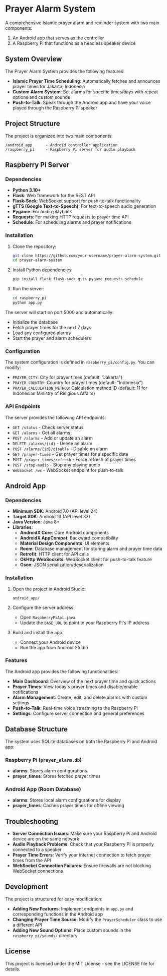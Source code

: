 # Prayer Alarm System

A comprehensive Islamic prayer alarm and reminder system with two main components:
1. An Android app that serves as the controller
2. A Raspberry Pi that functions as a headless speaker device

## System Overview

The Prayer Alarm System provides the following features:

- **Islamic Prayer Time Scheduling**: Automatically fetches and announces prayer times for Jakarta, Indonesia
- **Custom Alarm System**: Set alarms for specific times/days with repeat options and custom sounds
- **Push-to-Talk**: Speak through the Android app and have your voice played through the Raspberry Pi speaker

## Project Structure

The project is organized into two main components:

```
/android_app      - Android controller application
/raspberry_pi     - Raspberry Pi server for audio playback
```

## Raspberry Pi Server

### Dependencies

- **Python 3.10+**
- **Flask**: Web framework for the REST API
- **Flask-Sock**: WebSocket support for push-to-talk functionality
- **gTTS (Google Text-to-Speech)**: For text-to-speech audio generation
- **Pygame**: For audio playback
- **Requests**: For making HTTP requests to prayer time API
- **Schedule**: For scheduling alarms and prayer notifications

### Installation

1. Clone the repository:
   ```bash
   git clone https://github.com/your-username/prayer-alarm-system.git
   cd prayer-alarm-system
   ```

2. Install Python dependencies:
   ```bash
   pip install flask flask-sock gtts pygame requests schedule
   ```

3. Run the server:
   ```bash
   cd raspberry_pi
   python app.py
   ```

The server will start on port 5000 and automatically:
- Initialize the database
- Fetch prayer times for the next 7 days
- Load any configured alarms
- Start the prayer and alarm schedulers

### Configuration

The system configuration is defined in `raspberry_pi/config.py`. You can modify:

- `PRAYER_CITY`: City for prayer times (default: "Jakarta")
- `PRAYER_COUNTRY`: Country for prayer times (default: "Indonesia")
- `PRAYER_CALCULATION_METHOD`: Calculation method ID (default: 11 for Indonesian Ministry of Religious Affairs)

### API Endpoints

The server provides the following API endpoints:

- `GET /status` - Check server status
- `GET /alarms` - Get all alarms
- `POST /alarms` - Add or update an alarm
- `DELETE /alarms/{id}` - Delete an alarm
- `POST /alarms/{id}/disable` - Disable an alarm
- `GET /prayer-times` - Get prayer times for a specific date
- `POST /prayer-times/refresh` - Force refresh of prayer times
- `POST /stop-audio` - Stop any playing audio
- `WebSocket /ws` - WebSocket endpoint for push-to-talk

## Android App

### Dependencies

- **Minimum SDK**: Android 7.0 (API level 24)
- **Target SDK**: Android 13 (API level 33)
- **Java Version**: Java 8+
- **Libraries**:
  - **AndroidX Core**: Core Android components
  - **AndroidX AppCompat**: Backward compatibility
  - **Material Design Components**: UI elements
  - **Room**: Database management for storing alarm and prayer time data
  - **Retrofit**: HTTP client for API calls
  - **OkHttp WebSockets**: WebSocket client for push-to-talk feature
  - **Gson**: JSON serialization/deserialization

### Installation

1. Open the project in Android Studio:
   ```
   android_app/
   ```

2. Configure the server address:
   - Open `RaspberryPiApi.java`
   - Update the `BASE_URL` to point to your Raspberry Pi's IP address

3. Build and install the app:
   - Connect your Android device
   - Run the app from Android Studio

### Features

The Android app provides the following functionalities:

- **Main Dashboard**: Overview of the next prayer time and quick actions
- **Prayer Times**: View today's prayer times and disable/enable notifications
- **Alarm Management**: Create, edit, and delete alarms with custom settings
- **Push-to-Talk**: Real-time voice streaming to the Raspberry Pi
- **Settings**: Configure server connection and general preferences

## Database Structure

The system uses SQLite databases on both the Raspberry Pi and Android app:

### Raspberry Pi (`prayer_alarm.db`)

- **alarms**: Stores alarm configurations
- **prayer_times**: Stores fetched prayer times

### Android App (Room Database)

- **alarms**: Stores local alarm configurations for display
- **prayer_times**: Caches prayer times for offline viewing

## Troubleshooting

- **Server Connection Issues**: Make sure your Raspberry Pi and Android device are on the same network
- **Audio Playback Problems**: Check that your Raspberry Pi is properly connected to a speaker
- **Prayer Time Errors**: Verify your internet connection to fetch prayer times from the API
- **WebSocket Connection Failures**: Ensure firewalls are not blocking WebSocket connections

## Development

The project is structured for easy modification:

- **Adding New Features**: Implement endpoints in `app.py` and corresponding functions in the Android app
- **Changing Prayer Time Source**: Modify the `PrayerScheduler` class to use a different API
- **Adding New Sound Options**: Place custom sounds in the `raspberry_pi/sounds/` directory

## License

This project is licensed under the MIT License - see the LICENSE file for details.